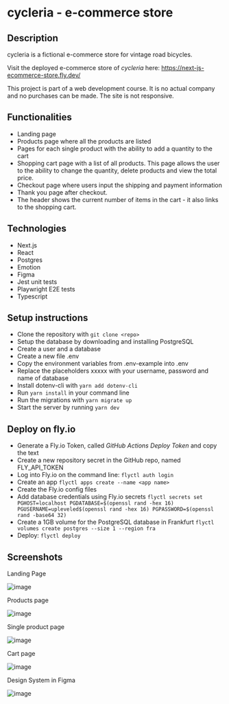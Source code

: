 # cycleria - e-commerce store

## Description

cycleria is a fictional e-commerce store for vintage road bicycles.

Visit the deployed e-commerce store of _cycleria_ here: https://next-js-ecommerce-store.fly.dev/

This project is part of a web development course. It is no actual company and no purchases can be made. The site is not responsive.

## Functionalities

- Landing page
- Products page where all the products are listed
- Pages for each single product with the ability to add a quantity to the cart
- Shopping cart page with a list of all products. This page allows the user to the ability to change the quantity, delete products and view the total price.
- Checkout page where users input the shipping and payment information
- Thank you page after checkout.
- The header shows the current number of items in the cart - it also links to the shopping cart.

## Technologies

- Next.js
- React
- Postgres
- Emotion
- Figma
- Jest unit tests
- Playwright E2E tests
- Typescript

## Setup instructions

- Clone the repository with `git clone <repo>`
- Setup the database by downloading and installing PostgreSQL
- Create a user and a database
- Create a new file .env
- Copy the environment variables from .env-example into .env
- Replace the placeholders xxxxx with your username, password and name of database
- Install dotenv-cli with `yarn add dotenv-cli`
- Run `yarn install` in your command line
- Run the migrations with `yarn migrate up`
- Start the server by running `yarn dev`

## Deploy on fly.io

- Generate a Fly.io Token, called _GitHub Actions Deploy Token_ and copy the text
- Create a new repository secret in the GitHub repo, named FLY_API_TOKEN
- Log into Fly.io on the command line: `flyctl auth login`
- Create an app `flyctl apps create --name <app name>`
- Create the Fly.io config files
- Add database credentials using Fly.io secrets
  `flyctl secrets set PGHOST=localhost PGDATABASE=$(openssl rand -hex 16) PGUSERNAME=upleveled$(openssl rand -hex 16) PGPASSWORD=$(openssl rand -base64 32)`
- Create a 1GB volume for the PostgreSQL database in Frankfurt
  `flyctl volumes create postgres --size 1 --region fra`
- Deploy: `flyctl deploy`

## Screenshots

Landing Page

![image](https://user-images.githubusercontent.com/109659918/196051644-81f77c7d-f2ab-4190-95b5-1fdc6246ceee.png)

Products page

![image](https://user-images.githubusercontent.com/109659918/196051678-80c9ede8-b2bc-4e7d-a44f-6f6d62256cdc.png)

Single product page

![image](https://user-images.githubusercontent.com/109659918/196051695-f5138b70-201d-40a0-8608-76f332bfa35b.png)

Cart page

![image](https://user-images.githubusercontent.com/109659918/196051726-16b9786c-bb99-444d-b98c-23d4379a1872.png)

Design System in Figma

![image](https://user-images.githubusercontent.com/109659918/196392595-1e3fbca2-cb91-4d41-930a-27a065fee953.png)

